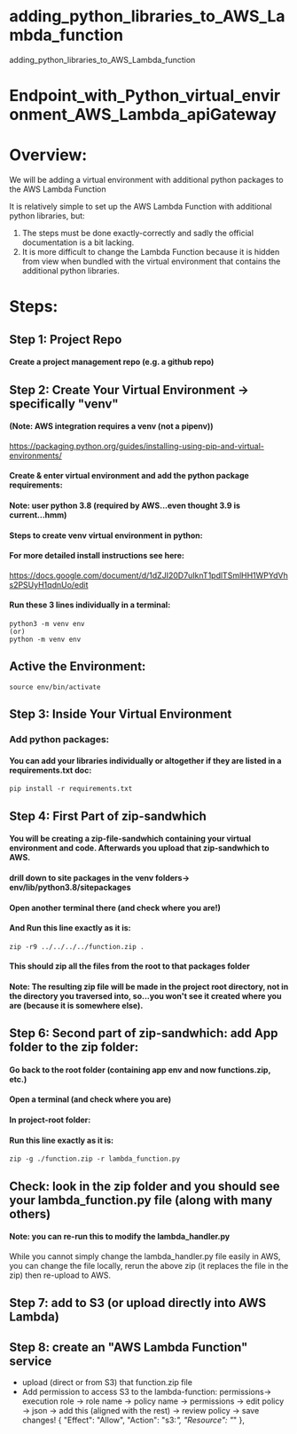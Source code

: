 # adding_python_libraries_to_AWS_Lambda_function
adding_python_libraries_to_AWS_Lambda_function

# Endpoint_with_Python_virtual_environment_AWS_Lambda_apiGateway

# Overview: 
We will be adding a virtual environment with additional python packages to the AWS Lambda Function

It is relatively simple to set up the AWS Lambda Function with additional python libraries, but:
1. The steps must be done exactly-correctly and sadly the official documentation is a bit lacking.
2. It is more difficult to change the Lambda Function because it is hidden from view when bundled with the virtual environment that contains the additional python libraries.

# Steps:

## Step 1: Project Repo 
#### Create a project management repo (e.g. a github repo)

## Step 2: Create Your Virtual Environment -> specifically "venv"
#### (Note: AWS integration requires a venv (not a pipenv))
https://packaging.python.org/guides/installing-using-pip-and-virtual-environments/

#### Create & enter virtual environment and add the python package requirements:
#### Note: user python 3.8 (required by AWS...even thought 3.9 is current...hmm)

#### Steps to create venv virtual environment in python:
#### For more detailed install instructions see here:
https://docs.google.com/document/d/1dZJI20D7uIknT1pdlTSmlHH1WPYdVhs2PSUyH1qdnUo/edit

#### Run these 3 lines individually in a terminal:
```
python3 -m venv env
(or)
python -m venv env
```
## Active the Environment:
```
source env/bin/activate
```

## Step 3: Inside Your Virtual Environment 
### Add python packages:
#### You can add your libraries individually or altogether if they are listed in a requirements.txt doc:

```
pip install -r requirements.txt
```

## Step 4: First Part of zip-sandwhich
#### You will be creating a zip-file-sandwhich containing your virtual environment and code. Afterwards you upload that zip-sandwhich to AWS.

#### drill down to site packages in the venv folders-> env/lib/python3.8/sitepackages
#### Open another terminal there (and check where you are!)
#### And Run this line exactly as it is: 

```
zip -r9 ../../../../function.zip .
```
#### This should zip all the files from the root to that packages folder
#### Note: The resulting zip file will be made in the project root directory, not in the directory you traversed into, so...you won't see it created where you are (because it is somewhere else). 

## Step 6: Second part of zip-sandwhich: add App folder to the zip folder: 

#### Go back to the root folder (containing app env and now functions.zip, etc.)
#### Open a terminal (and check where you are)
#### In project-root folder: 
#### Run this line exactly as it is: 

```
zip -g ./function.zip -r lambda_function.py
```

## Check: look in the zip folder and you should see your lambda_function.py file (along with many others)

#### Note: you can re-run this to modify the lambda_handler.py
While you cannot simply change the lambda_handler.py file easily in AWS, you can change the file locally, rerun the above zip (it replaces the file in the zip) then re-upload to AWS. 

## Step 7: add to S3 (or upload directly into AWS Lambda)

## Step 8: create an "AWS Lambda Function" service
- upload (direct or from S3) that function.zip file
- Add permission to access S3 to the lambda-function:
permissions-> execution role -> role name -> policy name -> permissions -> edit policy -> json -> add this (aligned with the rest) -> review policy -> save changes!
       {
           "Effect": "Allow",
           "Action": "s3:*",
           "Resource": "*"
       },








